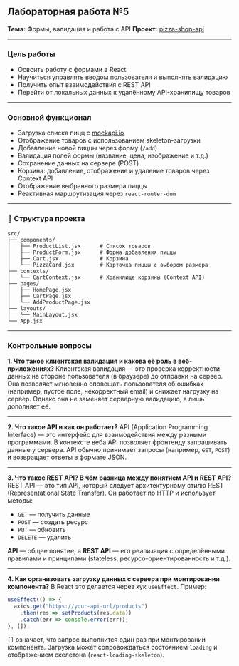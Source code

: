 ## Лабораторная работа №5

**Тема:** Формы, валидация и работа с API
**Проект:** [pizza-shop-api](https://github.com/Irinacristeva/pizza-shop-api)

---

###  Цель работы

* Освоить работу с формами в React
* Научиться управлять вводом пользователя и выполнять валидацию
* Получить опыт взаимодействия с REST API
* Перейти от локальных данных к удалённому API-хранилищу товаров

---

###  Основной функционал

* Загрузка списка пицц с [mockapi.io](https://mockapi.io/)
* Отображение товаров с использованием skeleton-загрузки
* Добавление новой пиццы через форму (`/add`)
* Валидация полей формы (название, цена, изображение и т.д.)
* Сохранение данных на сервере (POST)
* Корзина: добавление, отображение и удаление товаров через Context API
* Отображение выбранного размера пиццы
* Реактивная маршрутизация через `react-router-dom`

---

### 📁 Структура проекта

```
src/
├── components/
│   ├── ProductList.jsx      # Список товаров
│   ├── ProductForm.jsx      # Форма добавления пиццы
│   ├── Cart.jsx             # Корзина
│   └── PizzaCard.jsx        # Карточка пиццы с выбором размера
├── contexts/
│   └── CartContext.jsx      # Хранилище корзины (Context API)
├── pages/
│   ├── HomePage.jsx
│   ├── CartPage.jsx
│   └── AddProductPage.jsx
├── layouts/
│   └── MainLayout.jsx
└── App.jsx

```

---

###  Контрольные вопросы

**1. Что такое клиентская валидация и какова её роль в веб-приложениях?**
Клиентская валидация — это проверка корректности данных на стороне пользователя (в браузере) до отправки на сервер. Она позволяет мгновенно оповещать пользователя об ошибках (например, пустое поле, некорректный email) и снижает нагрузку на сервер. Однако она не заменяет серверную валидацию, а лишь дополняет её.

---

**2. Что такое API и как он работает?**
API (Application Programming Interface) — это интерфейс для взаимодействия между разными программами. В контексте веба API позволяет фронтенду запрашивать данные у сервера. API обычно принимает запросы (например, `GET`, `POST`) и возвращает ответы в формате JSON.

---

**3. Что такое REST API? В чём разница между понятием API и REST API?**
REST API — это тип API, который следует архитектурному стилю REST (Representational State Transfer). Он работает по HTTP и использует методы:

* `GET` — получить данные
* `POST` — создать ресурс
* `PUT` — обновить
* `DELETE` — удалить

**API** — общее понятие, а **REST API** — его реализация с определёнными правилами и принципами (stateless, ресурсо-ориентированность и т.д.).

---

**4. Как организовать загрузку данных с сервера при монтировании компонента?**
В React это делается через хук `useEffect`. Пример:

```jsx
useEffect(() => {
  axios.get("https://your-api-url/products")
    .then(res => setProducts(res.data))
    .catch(err => console.error(err));
}, []);
```

`[]` означает, что запрос выполнится один раз при монтировании компонента. Загрузка может сопровождаться состоянием `loading` и отображением скелетона (`react-loading-skeleton`).

